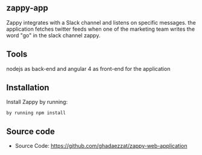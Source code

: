  zappy-app
------------

Zappy integrates with a Slack channel and listens on specific messages.
the application fetches twitter feeds when one of the marketing team writes the word "go" in the slack channel zappy.

Tools
------------

nodejs as back-end and angular 4 as front-end for the application

Installation
------------

Install Zappy by running:

    by running npm install

Source code
----------

- Source Code: https://github.com/ghadaezzat/zappy-web-application





